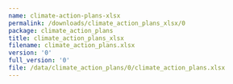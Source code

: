 ```yaml
---
name: climate-action-plans-xlsx
permalink: /downloads/climate_action_plans_xlsx/0
package: climate_action_plans
title: climate_action_plans_xlsx
filename: climate_action_plans.xlsx
version: '0'
full_version: '0'
file: /data/climate_action_plans/0/climate_action_plans.xlsx
---
```

